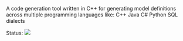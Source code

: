 A code generation tool written in C++ for generating model definitions across multiple programming languages like:
C++
Java
C#
Python
SQL dialects

Status:
<a href='http://miniwa.se:8080/job/tome/'><img src='http://miniwa.se:8080/buildStatus/icon?job=tome'></a>
